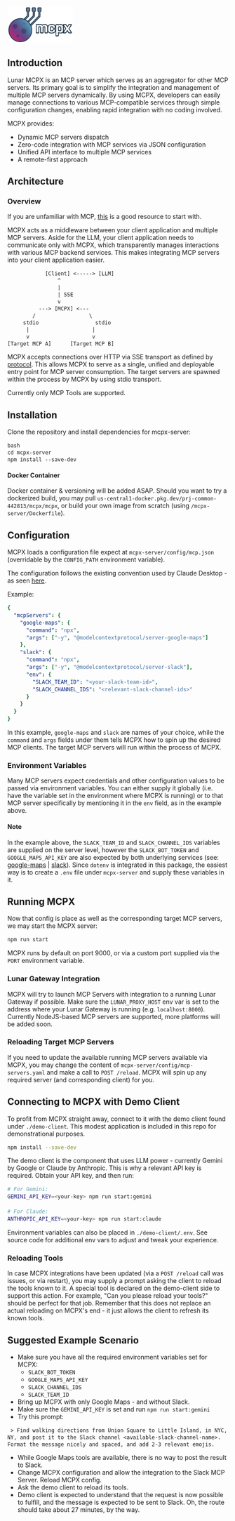 <img src="./logo.png" width=150>

## Introduction
Lunar MCPX is an MCP server which serves as an aggregator for other MCP servers. Its primary goal is to simplify the integration and management of multiple MCP servers dynamically. By using MCPX, developers can easily manage connections to various MCP-compatible services through simple configuration changes, enabling rapid integration with no coding involved.

MCPX provides:
- Dynamic MCP servers dispatch
- Zero-code integration with MCP services via JSON configuration
- Unified API interface to multiple MCP services
- A remote-first approach


## Architecture

### Overview
If you are unfamiliar with MCP, [this](https://modelcontextprotocol.io/introduction) is a good resource to start with.

MCPX acts as a middleware between your client application and multiple MCP servers. Aside for the LLM, your client application needs to communicate only with MCPX, which transparently manages interactions with various MCP backend services. This makes integrating MCP servers into your client application easier.

```
            [Client] <-----> [LLM] 
                ^
                |
                | SSE
                v
          ---> [MCPX] <---
        /                 \
     stdio                  stdio
      |                    |
      v                    v
[Target MCP A]      [Target MCP B]

```

MCPX accepts connections over HTTP via SSE transport as defined by [protocol](https://modelcontextprotocol.io/docs/concepts/transports#server-sent-events-sse). This allows MCPX to serve as a single, unified and deployable entry point for MCP server consumption.
The target servers are spawned within the process by MCPX by using stdio transport.

Currently only MCP Tools are supported.


## Installation

Clone the repository and install dependencies for mcpx-server:

```
bash
cd mcpx-server
npm install --save-dev
```

#### Docker Container
Docker container & versioning will be added ASAP.
Should you want to try a dockerized build, you may pull `us-central1-docker.pkg.dev/prj-common-442813/mcpx/mcpx`, or build your own image from scratch (using `/mcpx-server/Dockerfile`).


## Configuration

MCPX loads a configuration file expect at `mcpx-server/config/mcp.json` (overridable by the `CONFIG_PATH` environment variable).

The configuration follows the existing convention used by Claude Desktop - as seen [here](https://modelcontextprotocol.io/quickstart/user#2-add-the-filesystem-mcp-server).

Example:

```yaml
{
  "mcpServers": {
    "google-maps": {
      "command": "npx",
      "args": ["-y", "@modelcontextprotocol/server-google-maps"]
    },
    "slack": {
      "command": "npx",
      "args": ["-y", "@modelcontextprotocol/server-slack"],
      "env": {
        "SLACK_TEAM_ID": "<your-slack-team-id>",
        "SLACK_CHANNEL_IDS": "<relevant-slack-channel-ids>"
      }
    }
  }
}

```

In this example, `google-maps` and `slack` are names of your choice, while the `command` and `args` fields under them tells MCPX how to spin up the desired MCP clients. The target MCP servers will run within the process of MCPX.

### Environment Variables
Many MCP servers expect credentials and other configuration values to be passed via environment variables. You can either supply it globally (i.e. have the variable set in the environment where MCPX is running) or to that MCP server specifically by mentioning it in the `env` field, as in the example above.

#### Note
In the example above, the `SLACK_TEAM_ID` and `SLACK_CHANNEL_IDS` variables are supplied on the server level, however the `SLACK_BOT_TOKEN` and `GOOGLE_MAPS_API_KEY` are also expected by both underlying services (see: [google-maps](https://github.com/modelcontextprotocol/servers/tree/main/src/google-maps) | [slack](https://github.com/modelcontextprotocol/servers/tree/main/src/slack)). Since `dotenv` is integrated in this package, the easiest way is to create a `.env` file under `mcpx-server` and supply these variables in it.


## Running MCPX

Now that config is place as well as the corresponding target MCP servers, we may start the MCPX server:

```bash
npm run start
```

MCPX runs by default on port 9000, or via a custom port supplied via the `PORT` environment variable.

### Lunar Gateway Integration
MCPX will try to launch MCP Servers with integration to a running Lunar Gateway if possible. Make sure the `LUNAR_PROXY_HOST` env var is set to the address where your Lunar Gateway is running (e.g. `localhost:8000`).
Currently NodeJS-based MCP servers are supported, more platforms will be added soon.

### Reloading Target MCP Servers
If you need to update the available running MCP servers available via MCPX, you may change the content of `mcpx-server/config/mcp-servers.yaml` and make a call to `POST /reload`. MCPX will spin up any required server (and corresponding client) for you.


## Connecting to MCPX with Demo Client
To profit from MCPX straight away, connect to it with the demo client found under `./demo-client`. This modest application is included in this repo for demonstrational purposes.

```bash
npm install --save-dev
```

The demo client is the component that uses LLM power - currently Gemini by Google or Claude by Anthropic. This is why a relevant API key is required. Obtain your API key, and then run:

```bash
# For Gemini:
GEMINI_API_KEY=<your-key> npm run start:gemini 

# For Claude:
ANTHROPIC_API_KEY=<your-key> npm run start:claude
```

Environment variables can also be placed in `./demo-client/.env`. See source code for additional env vars to adjust and tweak your experience.


### Reloading Tools
In case MCPX integrations have been updated (via a `POST /reload` call was issues, or via restart), you may supply a prompt asking the client to reload the tools known to it. A special tool is declared on the demo-client side to support this action. For example, "Can you please reload your tools?" should be perfect for that job. Remember that this does not replace an actual reloading on MCPX's end - it just allows the client to refresh its known tools.

## Suggested Example Scenario
* Make sure you have all the required environment variables set for MCPX:
  * `SLACK_BOT_TOKEN`
  * `GOOGLE_MAPS_API_KEY`
  * `SLACK_CHANNEL_IDS`
  * `SLACK_TEAM_ID`
* Bring up MCPX with only Google Maps - and without Slack.
* Make sure the `GEMINI_API_KEY` is set and run `npm run start:gemini`
* Try this prompt: 

```
 > Find walking directions from Union Square to Little Island, in NYC, NY, and post it to the Slack channel <available-slack-channel-name>. Format the message nicely and spaced, and add 2-3 relevant emojis.
```
* While Google Maps tools are available, there is no way to post the result to Slack.
* Change MCPX configuration and allow the integration to the Slack MCP Server. Reload MCPX config.
* Ask the demo client to reload its tools.
* Demo client is expected to understand that the request is now possible to fulfill, and the message is expected to be sent to Slack. Oh, the route should take about 27 minutes, by the way.
